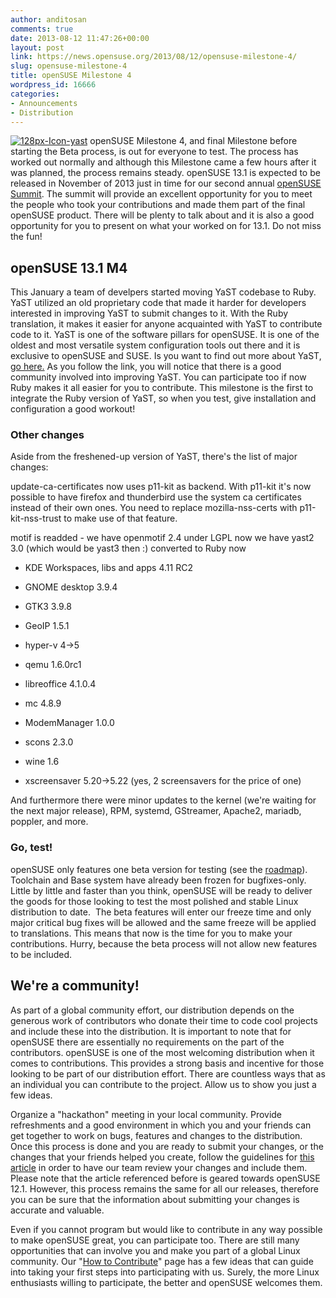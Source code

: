 ```yaml
---
author: anditosan
comments: true
date: 2013-08-12 11:47:26+00:00
layout: post
link: https://news.opensuse.org/2013/08/12/opensuse-milestone-4/
slug: opensuse-milestone-4
title: openSUSE Milestone 4
wordpress_id: 16666
categories:
- Announcements
- Distribution
---
```


[![128px-Icon-yast](//news.opensuse.org/wp-content/uploads/2013/08/128px-Icon-yast.png)](//news.opensuse.org/wp-content/uploads/2013/08/128px-Icon-yast.png)
openSUSE Milestone 4, and final Milestone before starting the Beta process, is out for everyone to test. The process has worked out normally and although this Milestone came a few hours after it was planned, the process remains steady. openSUSE 13.1 is expected to be released in November of 2013 just in time for our second annual [openSUSE Summit](//summit.opensuse.org). The summit will provide an excellent opportunity for you to meet the people who took your contributions and made them part of the final openSUSE product. There will be plenty to talk about and it is also a good opportunity for you to present on what your worked on for 13.1. Do not miss the fun!<!-- more -->


## openSUSE 13.1 M4


This January a team of develpers started moving YaST codebase to Ruby. YaST utilized an old proprietary code that made it harder for developers interested in improving YaST to submit changes to it. With the Ruby translation, it makes it easier for anyone acquainted with YaST to contribute code to it. YaST is one of the software pillars for openSUSE. It is one of the oldest and most versatile system configuration tools out there and it is exclusive to openSUSE and SUSE. Is you want to find out more about YaST, [go here.](https://en.opensuse.org/Portal:YaST) As you follow the link, you will notice that there is a good community involved into improving YaST. You can participate too if now Ruby makes it all easier for you to contribute. This milestone is the first to integrate the Ruby version of YaST, so when you test, give installation and configuration a good workout!


### Other changes


Aside from the freshened-up version of YaST, there's the list of major changes:

update-ca-certificates now uses p11-kit as backend. With p11-kit it's now possible to have firefox and thunderbird use the system ca certificates instead of their own ones. You need to replace mozilla-nss-certs with p11-kit-nss-trust to make use of that feature.

motif is readded - we have openmotif 2.4 under LGPL now
we have yast2 3.0 (which would be yast3 then :) converted to Ruby now



	
  * KDE Workspaces, libs and apps 4.11 RC2

	
  * GNOME desktop 3.9.4

	
  * GTK3 3.9.8

	
  * GeoIP 1.5.1

	
  * hyper-v 4->5

	
  * qemu 1.6.0rc1

	
  * libreoffice 4.1.0.4

	
  * mc 4.8.9

	
  * ModemManager 1.0.0

	
  * scons 2.3.0

	
  * wine 1.6

	
  * xscreensaver 5.20->5.22 (yes, 2 screensavers for the price of one)


And furthermore there were minor updates to the kernel (we're waiting for the next major release), RPM, systemd, GStreamer, Apache2, mariadb, poppler, and more.


### Go, test!


openSUSE only features one beta version for testing (see the [roadmap](https://en.opensuse.org/openSUSE:Roadmap)). Toolchain and Base system have already been frozen for bugfixes-only. Little by little and faster than you think, openSUSE will be ready to deliver the goods for those looking to test the most polished and stable Linux distribution to date.  The beta features will enter our freeze time and only major critical bug fixes will be allowed and the same freeze will be applied to translations. This means that now is the time for you to make your contributions. Hurry, because the beta process will not allow new features to be included.


## We're a community!


As part of a global community effort, our distribution depends on the generous work of contributors who donate their time to code cool projects and include these into the distribution. It is important to note that for openSUSE there are essentially no requirements on the part of the contributors. openSUSE is one of the most welcoming distribution when it comes to contributions. This provides a strong basis and incentive for those looking to be part of our distribution effort. There are countless ways that as an individual you can contribute to the project. Allow us to show you just a few ideas.

Organize a "hackathon" meeting in your local community. Provide refreshments and a good environment in which you and your friends can get together to work on bugs, features and changes to the distribution. Once this process is done and you are ready to submit your changes, or the changes that your friends helped you create, follow the guidelines for [this article](//https://news.opensuse.org/2011/09/27/get-your-package-in-factory-for-12-1/) in order to have our team review your changes and include them. Please note that the article referenced before is geared towards openSUSE 12.1. However, this process remains the same for all our releases, therefore you can be sure that the information about submitting your changes is accurate and valuable.

Even if you cannot program but would like to contribute in any way possible to make openSUSE great, you can participate too. There are still many opportunities that can involve you and make you part of a global Linux community. Our "[How to Contribute](https://en.opensuse.org/Portal:How_to_participate#Develop_it)" page has a few ideas that can guide into taking your first steps into participating with us. Surely, the more Linux enthusiasts willing to participate, the better and openSUSE welcomes them.
